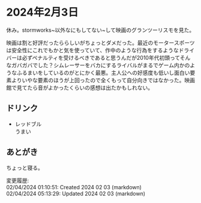# 2024年2月3日

休み。stormworks~以外なにもしてない~して映画のグランツーリスモを見た。

映画は割と好評だったららしいがちょっとダメだった。最近のモータースポーツは安全性にこれでもかと気を使っていて、作中のような行為をするようなドライバーは必ずペナルティを受けるべきであると思うんだが2010年代初頭ってそんなガバガバでした？シムレーサーをバカにするライバルがまるでゲーム内かのようなふるまいをしているのがとにかく最悪。主人公への好感度も低いし面白い要素よりいやな要素のほうが上回ったので全くもって自分向きではなかった。映画館で見てたら音がよかったくらいの感想は出たかもしれない。

## ドリンク

- レッドブル  
うまい

## あとがき

ちょっと寝る。

変更履歴:  
02/04/2024 01:10:51: Created 2024 02 03 (markdown)  
02/04/2024 05:13:29: Updated 2024 02 03 (markdown)  
